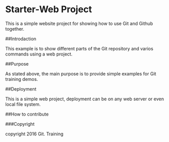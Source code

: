 # Starter-Web Project

This is a simple website project for showing how to use Git and Github together.

##Introdaction

This example is to show different parts of the Git repository and varios commands using a web project.

##Purpose

As stated above, the main purpose is to provide simple examples for Git training demos.


##Deployment

This is a simple web project, deployment can be on any web server or even local file system.

##How to contribute

###Copyright

copyright 2016 Git. Training
